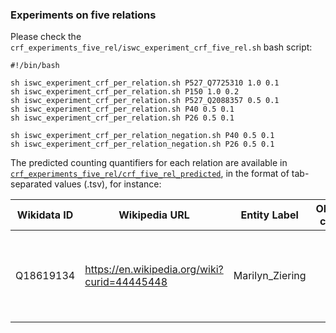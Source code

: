 ### Experiments on five relations
Please check the `crf_experiments_five_rel/iswc_experiment_crf_five_rel.sh` bash script:
```
#!/bin/bash

sh iswc_experiment_crf_per_relation.sh P527_Q7725310 1.0 0.1
sh iswc_experiment_crf_per_relation.sh P150 1.0 0.2
sh iswc_experiment_crf_per_relation.sh P527_Q2088357 0.5 0.1
sh iswc_experiment_crf_per_relation.sh P40 0.5 0.1
sh iswc_experiment_crf_per_relation.sh P26 0.5 0.1

sh iswc_experiment_crf_per_relation_negation.sh P40 0.5 0.1
sh iswc_experiment_crf_per_relation_negation.sh P26 0.5 0.1
```
The predicted counting quantifiers for each relation are available in [`crf_experiments_five_rel/crf_five_rel_predicted`](crf_experiments_five_rel/crf_five_rel_predicted/), in the format of tab-separated values (.tsv), for instance:

| Wikidata ID | Wikipedia URL                                | Entity Label    | Object count | Predicted count | Confidence | Mention type | Text evidence                                       |
|-------------|----------------------------------------------|-----------------|-------------:|----------------:|------------|--------------|-----------------------------------------------------|
| Q18619134   | https://en.wikipedia.org/wiki?curid=44445448 | Marilyn_Ziering |            4 |               4 | 0.321457   | cardinal     | The couple had [two] sons and [two] daughters : ... |
